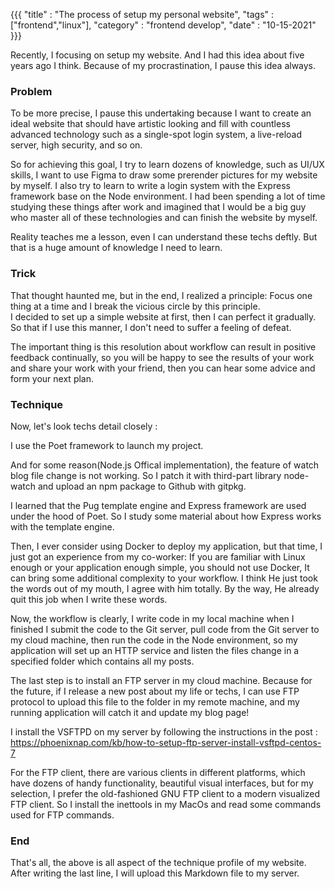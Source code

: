 {{{
"title"    : "The process of setup my personal website",
"tags"     : ["frontend","linux"],
"category" : "frontend develop",
"date"     : "10-15-2021"
}}}


Recently, I focusing on setup my website. And I had this idea about five years ago I think. Because of my procrastination, I pause this idea always.

### Problem

To be more precise, I pause this undertaking because I want to create an ideal website that should have artistic looking and fill with countless advanced technology such as a single-spot login system, a live-reload server, high security, and so on.

So for achieving this goal, I try to learn dozens of knowledge, such as UI/UX skills, I want to use Figma to draw some prerender pictures for my website by myself. I also try to learn to write a login system with the Express framework base on the Node environment. I had been spending a lot of time studying these things after work and imagined that I would be a  big guy who master all of these technologies and can finish the website by myself.

Reality teaches me a lesson, even I can understand these techs deftly. But that is a huge amount of knowledge I need to learn.

### Trick

That thought haunted me, but in the end, I realized a principle: Focus one thing at a time and I break the vicious circle by this principle.  
I decided to set up a simple website at first, then I can perfect it gradually. So that if I use this manner, I don't need to suffer a feeling of defeat.

The important thing is this resolution about workflow can result in positive feedback continually, so you will be happy to see the results of your work and share your work with your friend, then you can hear some advice and form your next plan.

### Technique

Now, let's look techs detail closely :

I use the Poet framework to launch my project.

And for some reason(Node.js Offical implementation), the feature of watch blog file change is not working. So I patch it with third-part library node-watch and upload an npm package to Github with gitpkg.

I learned that the Pug template engine and Express framework are used under the hood of Poet. So I study some material about how Express works with the template engine.

Then,  I ever consider using Docker to deploy my application, but that time, I just got an experience from my co-worker: If you are familiar with Linux enough or your application enough simple, you should not use Docker, It can bring some additional complexity to your workflow. I think He just took the words out of my mouth, I agree with him totally. By the way, He already quit this job when I write these words.

Now, the workflow is clearly, I write code in my local machine when I finished I submit the code to the Git server, pull code from the Git server to my cloud machine, then run the code in the Node environment, so my application will set up an HTTP service and listen the files change in a specified folder which contains all my posts.

The last step is to install an FTP server in my cloud machine. Because for the future, if I release a new post about my life or techs, I can use FTP protocol to upload this file to the folder in my remote machine, and my running application will catch it and update my blog page!

I install the VSFTPD on my server by following the instructions in the post :  
https://phoenixnap.com/kb/how-to-setup-ftp-server-install-vsftpd-centos-7

For the FTP client, there are various clients in different platforms, which have dozens of handy functionality, beautiful visual interfaces, but for my selection, I prefer the old-fashioned GNU FTP client to a modern visualized FTP client. So I install the inettools in my MacOs and read some commands used for FTP commands.

### End

That's all, the above is all aspect of the technique profile of my website.  
After writing the last line, I will upload this Markdown file to my server.  
